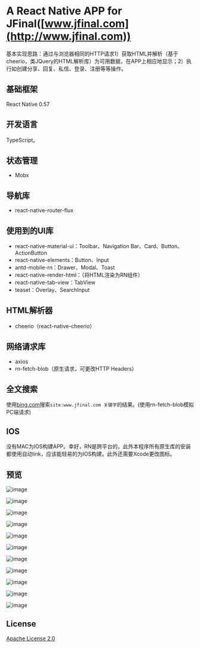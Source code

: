 # A React Native APP for JFinal([www.jfinal.com](http://www.jfinal.com))

基本实现思路：通过与浏览器相同的HTTP请求1）获取HTML并解析（基于cheerio，类JQuery的HTML解析库）为可用数据，在APP上相应地显示；2）执行如创建分享、回复、私信、登录、注册等等操作。

## 基础框架

React Native 0.57

## 开发语言

TypeScript。

## 状态管理

- Mobx

## 导航库

- react-native-router-flux

## 使用到的UI库

- react-native-material-ui：Toolbar、Navigation Bar、Card、Button、ActionButton
- react-native-elements：Button、Input
- antd-mobile-rn：Drawer、Modal、Toast
- react-native-render-html：（将HTML渲染为RN组件）
- react-native-tab-view：TabView
- teaset：Overlay、SearchInput

## HTML解析器

- cheerio（react-native-cheerio）

## 网络请求库

- axios
- rn-fetch-blob（原生请求，可更改HTTP Headers）

## 全文搜索

使用[bing.com](https://cn.bing.com)搜索`site:www.jfinal.com 关键字`的结果。(使用rn-fetch-blob模拟PC端请求)

## IOS

没有MAC为IOS构建APP。幸好，RN是跨平台的，此外本程序所有原生库的安装都使用自动link，应该能轻易的为IOS构建。此外还需要Xcode更改图标。

## 预览

![image](https://github.com/weifuchuan/JFinal/blob/master/_preview/home_project.png)

![image](https://github.com/weifuchuan/JFinal/blob/master/_preview/home_share.png)

![image](https://github.com/weifuchuan/JFinal/blob/master/_preview/home_search.png)

![image](https://github.com/weifuchuan/JFinal/blob/master/_preview/home_me.png)

![image](https://github.com/weifuchuan/JFinal/blob/master/_preview/home_me_drawer.png)

![image](https://github.com/weifuchuan/JFinal/blob/master/_preview/project_page.png)

![image](https://github.com/weifuchuan/JFinal/blob/master/_preview/share_page.png)

![image](https://github.com/weifuchuan/JFinal/blob/master/_preview/edit_share.png)

![image](https://github.com/weifuchuan/JFinal/blob/master/_preview/user.png)

![image](https://github.com/weifuchuan/JFinal/blob/master/_preview/user_drawer.png)

![image](https://github.com/weifuchuan/JFinal/blob/master/_preview/message.png)

## License 

[Apache License 2.0](https://github.com/weifuchuan/JFinal/blob/master/LICENSE)